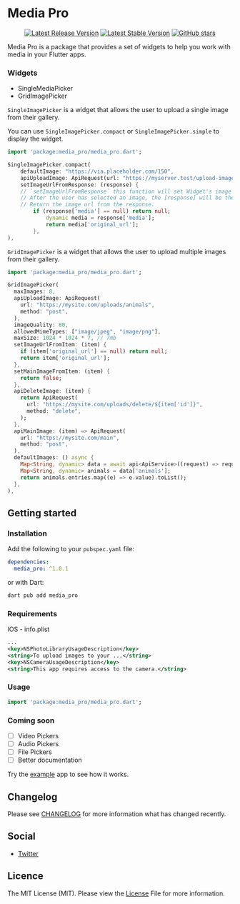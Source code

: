 # Media Pro

<p align="center">
  <a href="https://github.com/nylo-core/media-pro/releases/latest"><img src="https://img.shields.io/github/v/release/nylo-core/media-pro?style=plastic" alt="Latest Release Version"></a>
  <a href="https://github.com/nylo-core/media-pro/releases/latest"><img src="https://img.shields.io/github/license/nylo-core/media-pro?style=plastic" alt="Latest Stable Version"></a>
  <a href="https://github.com/nylo-core/media-pro"><img alt="GitHub stars" src="https://img.shields.io/github/stars/nylo-core/media-pro?style=plastic"></a>
</p>

Media Pro is a package that provides a set of widgets to help you work with media in your Flutter apps.

### Widgets

- SingleMediaPicker
- GridImagePicker

`SingleImagePicker` is a widget that allows the user to upload a single image from their gallery.

You can use `SingleImagePicker.compact` or `SingleImagePicker.simple` to display the widget.

``` dart
import 'package:media_pro/media_pro.dart';

SingleImagePicker.compact(
    defaultImage: "https://via.placeholder.com/150",
    apiUploadImage: ApiRequest(url: "https://myserver.test/upload-image"), // The url to send the image too
    setImageUrlFromResponse: (response) { 
    // `setImageUrlFromResponse` this function will set Widget's image from the response. 
    // After the user has selected an image, the [response] will be the response from the server. 
    // Return the image url from the response.
        if (response['media'] == null) return null;
            dynamic media = response['media'];
            return media['original_url'];
        },
),
```

`GridImagePicker` is a widget that allows the user to upload multiple images from their gallery.
    
``` dart
import 'package:media_pro/media_pro.dart';

GridImagePicker(
  maxImages: 8,
  apiUploadImage: ApiRequest(
    url: "https://mysite.com/uploads/animals",
    method: "post",
  ),
  imageQuality: 80,
  allowedMimeTypes: ["image/jpeg", "image/png"],
  maxSize: 1024 * 1024 * 7, // 7mb
  setImageUrlFromItem: (item) {
    if (item['original_url'] == null) return null;
    return item['original_url'];
  },
  setMainImageFromItem: (item) {
    return false;
  },
  apiDeleteImage: (item) {
    return ApiRequest(
      url: "https://mysite.com/uploads/delete/${item['id']}",
      method: "delete",
    );
  },
  apiMainImage: (item) => ApiRequest(
    url: "https://mysite.com/main",
    method: "post",
  ),
  defaultImages: () async {
    Map<String, dynamic> data = await api<ApiService>((request) => request.get("https://mysite.com/user/animals"));
    Map<String, dynamic> animals = data['animals'];
    return animals.entries.map((e) => e.value).toList();
  },
),
```

## Getting started

### Installation

Add the following to your `pubspec.yaml` file:

``` yaml
dependencies:
  media_pro: ^1.0.1
```

or with Dart:

``` bash
dart pub add media_pro
```

### Requirements

IOS - info.plist
``` xml
...
<key>NSPhotoLibraryUsageDescription</key>
<string>To upload images to your ...</string>
<key>NSCameraUsageDescription</key>
<string>This app requires access to the camera.</string>
```

### Usage

``` dart
import 'package:media_pro/media_pro.dart';

```

### Coming soon

- [ ] Video Pickers
- [ ] Audio Pickers
- [ ] File Pickers
- [ ] Better documentation

Try the [example](/example) app to see how it works.

## Changelog
Please see [CHANGELOG](https://github.com/nylo-core/media-pro/blob/master/CHANGELOG.md) for more information what has changed recently.

## Social
* [Twitter](https://twitter.com/nylo_dev)

## Licence

The MIT License (MIT). Please view the [License](https://github.com/nylo-core/media_pro/blob/main/LICENSE) File for more information.
